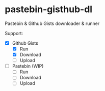 # pastebin-gisthub-dl
Pastebin &amp; Github Gists downloader &amp; runner

Support:
 - [x] Github Gists
   - [x] Run
   - [x] Download
   - [ ] Upload
   
 - [ ] Pastebin (WIP)
   - [ ] Run
   - [ ] Download
   - [ ] Upload
